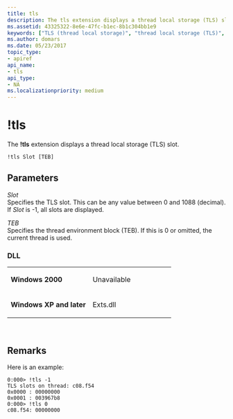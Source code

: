 ```yaml
---
title: tls
description: The tls extension displays a thread local storage (TLS) slot.
ms.assetid: 43325322-8e6e-47fc-b1ec-8b1c304bb1e9
keywords: ["TLS (thread local storage)", "thread local storage (TLS)", "tls Windows Debugging"]
ms.author: domars
ms.date: 05/23/2017
topic_type:
- apiref
api_name:
- tls
api_type:
- NA
ms.localizationpriority: medium
---
```


# !tls


The **!tls** extension displays a thread local storage (TLS) slot.

```
!tls Slot [TEB]
```

## <span id="ddk__tls_dbg"></span><span id="DDK__TLS_DBG"></span>Parameters


<span id="_______Slot______"></span><span id="_______slot______"></span><span id="_______SLOT______"></span> *Slot*   
Specifies the TLS slot. This can be any value between 0 and 1088 (decimal). If *Slot* is -1, all slots are displayed.

<span id="_______TEB______"></span><span id="_______teb______"></span> *TEB*   
Specifies the thread environment block (TEB). If this is 0 or omitted, the current thread is used.

### <span id="DLL"></span><span id="dll"></span>DLL

<table>
<colgroup>
<col width="50%" />
<col width="50%" />
</colgroup>
<tbody>
<tr class="odd">
<td align="left"><p><strong>Windows 2000</strong></p></td>
<td align="left"><p>Unavailable</p></td>
</tr>
<tr class="even">
<td align="left"><p><strong>Windows XP and later</strong></p></td>
<td align="left"><p>Exts.dll</p></td>
</tr>
</tbody>
</table>

 

Remarks
-------

Here is an example:

```
0:000> !tls -1
TLS slots on thread: c08.f54
0x0000 : 00000000
0x0001 : 003967b8
0:000> !tls 0
c08.f54: 00000000
```

 

 





